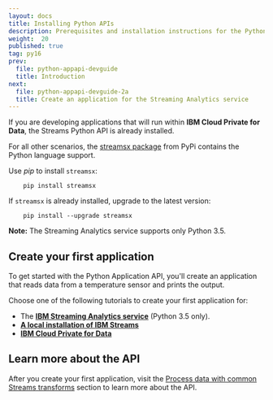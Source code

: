 ```yaml
---
layout: docs
title: Installing Python APIs
description: Prerequisites and installation instructions for the Python Application API
weight:  20
published: true
tag: py16
prev:
  file: python-appapi-devguide
  title: Introduction
next:
  file: python-appapi-devguide-2a
  title: Create an application for the Streaming Analytics service
---
```



If you are developing applications that will run within **IBM Cloud Private for Data**, the Streams Python API is already installed.

For all other scenarios, the [streamsx package](https://pypi.python.org/pypi/streamsx) from PyPi contains the Python language support.

Use *pip* to install `streamsx`:

        pip install streamsx

If `streamsx` is already installed, upgrade to the latest version:

        pip install --upgrade streamsx


**Note:** The Streaming Analytics service supports only Python 3.5.


## Create your first application

To get started with the Python Application API, you'll create an application that reads data from a temperature sensor and prints the output.

Choose one of the following tutorials to create your first application for:

* The [**IBM Streaming Analytics service**](/streamsx.documentation/docs/python/1.6/python-appapi-devguide-2a/) (Python 3.5 only).
* [**A local installation of IBM Streams**](/streamsx.documentation/docs/python/1.6/python-appapi-devguide-3/)
* [**IBM Cloud Private for Data**](/streamsx.documentation/docs/python/1.6/python-appapi-devguide-2b/)

## Learn more about the API
After you create your first application, visit the [Process data with common Streams transforms](/streamsx.documentation/docs/python/1.6/python-appapi-devguide-4/) section to learn more about the API.
